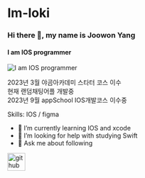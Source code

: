 # Im-loki
### Hi there 👋, my name is Joowon Yang
#### I am IOS programmer
![I am IOS programmer](https://arturssmirnovs.github.io/github-profile-readme-generator/images/banner.png)

2023년 3월 야곰아카데미 스타터 코스 이수<br/>
현재 랜덤채팅어플 개발중<br/>
2023년 9월 appSchool IOS개발코스 이수중<br/>


Skills: IOS / figma

- 🌱 I’m currently learning IOS and xcode 
- 🤔 I’m looking for help with studying Swift 
- 💬 Ask me about following 


[<img src='https://cdn.jsdelivr.net/npm/simple-icons@3.0.1/icons/github.svg' alt='github' height='40'>](https://github.com/lm-loki)  

